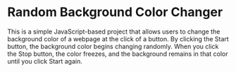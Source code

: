 # Random Background Color Changer
This is a simple JavaScript-based project that allows users to change the background color of a webpage at the click of a button. By clicking the Start button, the background color begins changing randomly. When you click the Stop button, the color freezes, and the background remains in that color until you click Start again.
